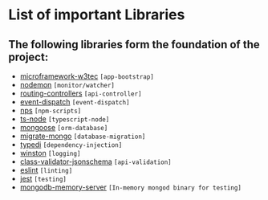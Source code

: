 # List of important Libraries

## The following libraries form the foundation of the project:

* [microframework-w3tec](https://www.npmjs.com/package/microframework-w3tec) `[app-bootstrap]`
* [nodemon](https://www.npmjs.com/package/nodemon) `[monitor/watcher]`
* [routing-controllers](https://www.npmjs.com/package/routing-controllers) `[api-controller]`
* [event-dispatch](https://www.npmjs.com/package/event-dispatch) `[event-dispatch]`
* [nps](https://www.npmjs.com/package/nps) `[npm-scripts]`
* [ts-node](https://www.npmjs.com/package/ts-node) `[typescript-node]`
* [mongoose](https://www.npmjs.com/package/mongoose) `[orm-database]`
* [migrate-mongo](https://www.npmjs.com/package/migrate-mongo) `[database-migration]`
* [typedi](https://www.npmjs.com/package/typedi) `[dependency-injection]`
* [winston](https://www.npmjs.com/package/winston) `[logging]`
* [class-validator-jsonschema](https://www.npmjs.com/package/class-validator-jsonschema) `[api-validation]`
* [eslint](https://www.npmjs.com/package/eslint) `[linting]`
* [jest](https://www.npmjs.com/package/jest) `[testing]`
* [mongodb-memory-server](https://www.npmjs.com/package/mongodb-memory-server) `[In-memory mongod binary for testing]`
